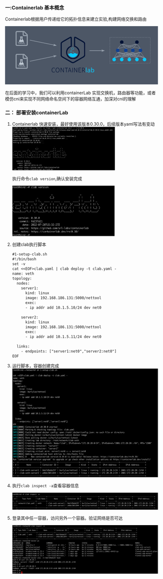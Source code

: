 ### 一:Containerlab 基本概念

Containerlab根据用户传递给它的拓扑信息来建立实验,构建网络交换和路由

![image-20230420200859576](./assets/image-20230420200859576.png)

在后面的学习中，我们可以利用containerLab 实现交换机，路由器等功能，或者模仿cni来实现不同网络命名空间下的容器网络互通，加深对cni的理解



### 二： 部署安装containerLab

1. Containerlab 快速安装，最好使用该版本0.30.0，后续版本yaml写法有变动<img src="./assets/image-20230420191521805.png" alt="image-20230420191521805" style="zoom:33%;" />  

   执行命令`clab version`,确认安装完成

   <img src="./assets/image-20230420191630425.png" alt="image-20230420191630425" style="zoom:33%;" />  

 

2. 创建clab执行脚本

   ```shell
   #1-setup-clab.sh
   #!/bin/bash
   set -v
   cat <<EOF>clab.yaml | clab deploy -t clab.yaml -
   name: veth
   topology:
     nodes:
       server1:
         kind: linux
         image: 192.168.186.131:5000/nettool
         exec:
         - ip addr add 10.1.5.10/24 dev net0
         
       server2:
         kind: linux
         image: 192.168.186.131:5000/nettool
         exec:
         - ip addr add 10.1.5.11/24 dev net0
         
     links:
       - endpoints: ["server1:net0","server2:net0"]
   EOF
   ```

   

3. 运行脚本，容器创建完成![image-20230420195402636](./assets/image-20230420195402636.png)

4. 执行`clab inspect -a`查看容器信息

   ![image-20230421092639012](./assets/image-20230421092639012.png)

5. 登录其中任一容器，访问另外一个容器。验证网络是否可达

   ![image-20230421093635863](./assets/image-20230421093635863.png)

   

   

